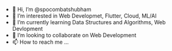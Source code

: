 - 👋 Hi, I’m @spocombatshubham
- 👀 I’m interested in Web Developmet, Flutter, Cloud, ML/AI
- 🌱 I’m currently learning Data Structures and Algorithms, Web Devlopment
- 💞️ I’m looking to collaborate on Web Development
- 📫 How to reach me ...

<!---
spocombatshubham/spocombatshubham is a ✨ special ✨ repository because its `README.md` (this file) appears on your GitHub profile.
You can click the Preview link to take a look at your changes.
--->
